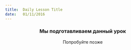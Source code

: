```yaml
---
title:  Daily Lesson Title
date:   01/11/2016
---
```


### <center>Мы подготавливаем данный урок</center> 

 <center>Попробуйте позже</center>
